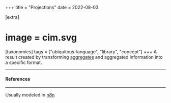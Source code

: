 +++
title = "Projections"
date = 2022-08-03

[extra]
#  image = cim.svg
[taxonomies]
   tags = ["ubiquitous-language", "library", "concept"]
+++
A result created by transforming [aggregates](aggregate) and aggregated information into a specific format. 

---

#### References

---

Usually modeled in [n8n](https://n8n.io)